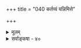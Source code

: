 +++
title = "040 कर्तव्यं यन्निमित्ते"

+++
<details><summary>मूलम्</summary>

कर्तव्यं यन्निमित्ते सति तदुभयधा पापशान्त्यर्थमेकं तत्स्यात्काम्येन तुल्यं परमकरणतो दोषकृन्नित्यतुल्यम् ।  
सत्यां कामश्रुतौ संवलितमपि भवेत्तद्बलादेतदेव त्यागं च प्रत्यवायस्त्वनधिकृतिमुखस्तत्रतत्रावसेयः ॥ ४० ॥
</details>

<details><summary>सर्वाङ्कषा - ४०</summary>

ननु कथं सुगमः? निमित्ते सति यत् कर्तव्यम्, तत् ' नैमित्तकम्' इति खलु निर्वचनं वक्तव्यम् । नित्यं वा काम्यं वा सर्वं किञ्चिन्निमित्ते सत्येव क्रियते । ततश्च जीवननिमित्तकं ह्यग्निहोत्रादिकमपि नैमित्तिकं स्यात् । कामनानिमित्तकं चित्राद्यपि नैमित्तकं स्यात् । प्राप्तपापपरिहारादिनिमित्तकं प्रायश्चित्ताद्यपि नैमित्तिकमेव । अतः नैमित्तिकांशः कथं सुगमः ? इत्यत्र, निष्कृष्य प्रदर्शयति – कर्तव्यमित्यादि । यत् कर्म निमित्ते सति कर्तव्यम्, तत् नैमित्तिकम् इत्येव यद्यपि निर्वचनम् । परन्तु अस्ति तत्र विशेषः । को विशेषः ? **तत्** = नैमित्तिकंम् कर्म उभयथा भवति । एकं पापशान्त्यर्थम् विहितम् । अभक्ष्यभक्षणादिप्रसक्तौ क्रियमाणं प्रायश्चितरूपम् ; पञ्चगव्यप्राशनादिकम् । प्राशने पापं निवर्तते, अप्राशने न निवर्तेत । अतः एतादृशं **तत्** = प्रायश्चित्तादिरूपं कर्म **काम्येन** = कामनाप्रयुक्तकर्मणा सह **तुल्यं** = समानम् । कामनाऽप्रयुक्तत्वेऽपि एतत् काम्यतुल्यमेव, न तु चित्रादिवत् काम्यम् । चित्रादौ नूतनपश्वादेः प्राप्तिर्भवति । प्रायश्चित्ते तु न नूतनस्य वस्तुनः प्राप्तिः, किन्तु जातस्य पापस्य निवृत्तिमात्रम् । **परम्** =अन्यच्च नैमित्तिकम् उपरागादिनिमित्तकपितृकार्यादिकम् अकरणतो **दोषकृत्** =अकरणे प्रत्यवायहेतुः, अत एव **नित्यतुल्यम्** = सन्ध्यावन्दनादिग्रहणम् तुल्यम् । तथा दर्शश्राद्धादि च । उपरागामावास्यादिरूपकालविशेषनिमित्ते सति कर्तव्यं तत् । अतः नैमित्तिकम् । अथापि न प्रायश्चित्ततुल्यम्, ऐच्छिकं वा, अनियतकालिकं वा न । कालविशेषेऽवश्यकर्तव्यत्वात् । तथा च नैमित्तिकपदं न केवलं यौगिकम्, किन्तु योगरूढमिति भावः । नैमित्तिकेष्वपि विशेषोऽस्तीत्याह - सत्यामित्यादि । एतदेव नैमित्तिकमेव किञ्चित्, कामश्रुतौ **सत्याम्** = पुत्रगतपूतत्वादिकामनाप्रतिपादकश्रुतौ सत्यां तु **तद्बलात्** = तादृशश्रुतिबलादेव संवलितमपि **भवेत्** = काम्यसंवलितत्वेऽपि नैमित्तिकत्वानपायात् त्यागे **च** = अकरणे तु, **प्रत्यवायस्तु** = पापं तु स्यात् । कीदृशं तत् पापमित्यत्र - **अनधिकृतिमुखः** = उत्तरसंस्कारानर्हतादिरूपः प्रत्यवायः तत्र **तत्र** = तत्तत्प्रकरणेषु **अवसेयः** = निर्णेतव्यः । ' यस्मिन् जात एतामिष्टिं निर्वपति पूत एव' इति जातेष्टेः फलं पुत्रगतपूतत्वादिकं श्रूयते । यस्मिन् जात' इति श्रवणात् पुत्रजनननिमित्तत्वात् नैमित्तिकत्वं जातेष्टेस्सिद्धम् । 'पूत एव' इति पुत्रगतपूतत्वरूपफल- 

C 

[[249]] 

 

[[111]]. 

[प्रवृत्तनिवृत्तकर्मविभागः ] 

निष्कामं चेन्निवृत्तं तदिह न घटते मुक्तिकामाधिकारात् 

स्वप्रीतिस्पर्शहीना न च भवति परप्रीतिरिष्टेति चेन्न । युक्ता यस्मान्निवृत्तिर्बहुभयशबलात् तन्निवृत्तं निवृत्तं 

सूते यत्र प्रवृत्तिस्त्वभिमतमहितं तत्प्रवृत्तं प्रवृत्तम् ॥41॥ 

स्यापि श्रवणात् अंशतः काम्यत्वमपि सिद्धम् । अतः पुत्रगतपूतत्वकामनाभावे तदननुष्ठेयं स्यादिति पूर्वपक्षे, अनुष्ठेयमेव, पुत्रः पूतो यदि न स्यात्तर्हि नामकरणादिषूत्तरकर्मसु पुत्रोऽनधिकृतः स्यात् । अतस्तन्नित्यत्ववदेवानुष्ठेयमिति निर्णयः । अतो नैमित्तिकमपि दर्शश्राद्धादि यथा नित्यम्, तथा जातेष्ट्यादिकं नैमित्तिकं काम्यं च भवेदपि नित्यमेव । अतो नित्यनैमित्तिककाम्यविभागः सुसूक्ष्ममवसेयः ॥ ४० ॥
</details>
